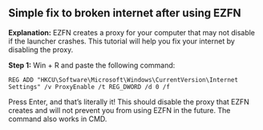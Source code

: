 ## Simple fix to broken internet after using EZFN
**Explanation:**
EZFN creates a proxy for your computer that may not disable if the launcher crashes. This tutorial will help you fix your internet by disabling the proxy.

**Step 1:** Win + R and paste the following command: 
```batch
REG ADD "HKCU\Software\Microsoft\Windows\CurrentVersion\Internet Settings" /v ProxyEnable /t REG_DWORD /d 0 /f
```
Press Enter, and that’s literally it! This should disable the proxy that EZFN creates and will not prevent you from using EZFN in the future. The command also works in CMD.
